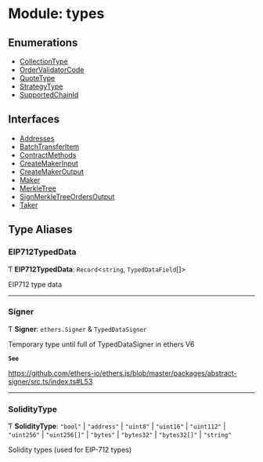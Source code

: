 # Module: types

## Enumerations

- [CollectionType](../enums/types.CollectionType.md)
- [OrderValidatorCode](../enums/types.OrderValidatorCode.md)
- [QuoteType](../enums/types.QuoteType.md)
- [StrategyType](../enums/types.StrategyType.md)
- [SupportedChainId](../enums/types.SupportedChainId.md)

## Interfaces

- [Addresses](../interfaces/types.Addresses.md)
- [BatchTransferItem](../interfaces/types.BatchTransferItem.md)
- [ContractMethods](../interfaces/types.ContractMethods.md)
- [CreateMakerInput](../interfaces/types.CreateMakerInput.md)
- [CreateMakerOutput](../interfaces/types.CreateMakerOutput.md)
- [Maker](../interfaces/types.Maker.md)
- [MerkleTree](../interfaces/types.MerkleTree.md)
- [SignMerkleTreeOrdersOutput](../interfaces/types.SignMerkleTreeOrdersOutput.md)
- [Taker](../interfaces/types.Taker.md)

## Type Aliases

### EIP712TypedData

Ƭ **EIP712TypedData**: `Record`<`string`, `TypedDataField`[]\>

EIP712 type data

___

### Signer

Ƭ **Signer**: `ethers.Signer` & `TypedDataSigner`

Temporary type until full of TypedDataSigner in ethers V6

**`See`**

https://github.com/ethers-io/ethers.js/blob/master/packages/abstract-signer/src.ts/index.ts#L53

___

### SolidityType

Ƭ **SolidityType**: ``"bool"`` \| ``"address"`` \| ``"uint8"`` \| ``"uint16"`` \| ``"uint112"`` \| ``"uint256"`` \| ``"uint256[]"`` \| ``"bytes"`` \| ``"bytes32"`` \| ``"bytes32[]"`` \| ``"string"``

Solidity types (used for EIP-712 types)
